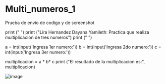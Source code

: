 # Multi_numeros_1
Prueba de envio de codigo y de screenshot

print (" ")
print ("Lira Hernandez Dayana Yamileth: Practica que realiza multiplicacion de tres numeros")
print (" ")

a = int(input('Ingresa 1er numero:'))
b = int(input('Ingresa 2do numero:'))
c = int(input('Ingresa 3er numero:'))

multiplicacion = a * b* c
print ("El resultado de la multiplicacion es:", multiplicacion)

![image](https://github.com/user-attachments/assets/37fb859b-1825-4332-b908-ab757fb15bd8)

